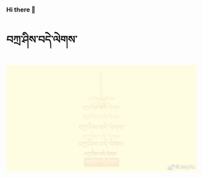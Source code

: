 ### Hi there 👋
# བཀྲ་ཤིས་བདེ་ལེགས་
![img](https://github.com/IvanaXu/IvanaXu/blob/master/006JcSA2gy1ggpdjtzb1gj31hc0u0aen.jpg?raw=true)